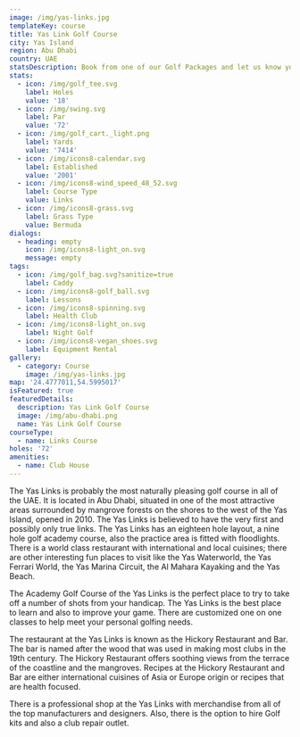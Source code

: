 ```yaml
---
image: /img/yas-links.jpg
templateKey: course
title: Yas Link Golf Course
city: Yas Island
region: Abu Dhabi
country: UAE
statsDescription: Book from one of our Golf Packages and let us know your preferred Golf Course.
stats:
  - icon: /img/golf_tee.svg
    label: Holes
    value: '18'
  - icon: /img/swing.svg
    label: Par
    value: '72'
  - icon: /img/golf_cart._light.png
    label: Yards
    value: '7414'
  - icon: /img/icons8-calendar.svg
    label: Established
    value: '2001'
  - icon: /img/icons8-wind_speed_48_52.svg
    label: Course Type
    value: Links
  - icon: /img/icons8-grass.svg
    label: Grass Type
    value: Bermuda
dialogs:
  - heading: empty
    icon: /img/icons8-light_on.svg
    message: empty
tags:
  - icon: /img/golf_bag.svg?sanitize=true
    label: Caddy
  - icon: /img/icons8-golf_ball.svg
    label: Lessons
  - icon: /img/icons8-spinning.svg
    label: Health Club
  - icon: /img/icons8-light_on.svg
    label: Night Golf
  - icon: /img/icons8-vegan_shoes.svg
    label: Equipment Rental
gallery:
  - category: Course
    image: /img/yas-links.jpg
map: '24.4777011,54.5995017'
isFeatured: true
featuredDetails:
  description: Yas Link Golf Course
  image: /img/abu-dhabi.png
  name: Yas Link Golf Course
courseType:
  - name: Links Course
holes: '72'
amenities:
  - name: Club House
---
```

The Yas Links is probably the most naturally pleasing golf course in all of the UAE. It is located in Abu Dhabi, situated in one of the most attractive areas surrounded by mangrove forests on the shores to the west of the Yas Island, opened in 2010. The Yas Links is believed to have the very first and possibly only true links. The Yas Links has an eighteen hole layout, a nine hole golf academy course, also the practice area is fitted with floodlights. There is a world class restaurant with international and local cuisines; there are other interesting fun places to visit like the Yas Waterworld, the Yas Ferrari World, the Yas Marina Circuit, the Al Mahara Kayaking and the Yas Beach.

The Academy Golf Course of the Yas Links is the perfect place to try to take off a number of shots from your handicap. The Yas Links is the best place to learn and also to improve your game. There are customized one on one classes to help meet your personal golfing needs.

The restaurant at the Yas Links is known as the Hickory Restaurant and Bar. The bar is named after the wood that was used in making most clubs in the 19th century. The Hickory Restaurant offers soothing views from the terrace of the coastline and the mangroves. Recipes at the Hickory Restaurant and Bar are either international cuisines of Asia or Europe origin or recipes that are health focused.

There is a professional shop at the Yas Links with merchandise from all of the top manufacturers and designers. Also, there is the option to hire Golf kits and also a club repair outlet.
